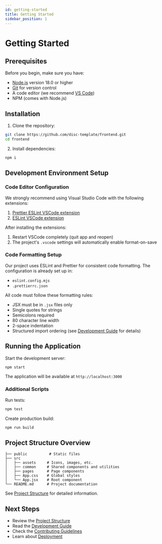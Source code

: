 ```yaml
---
id: getting-started
title: Getting Started
sidebar_position: 1
---
```


# Getting Started

## Prerequisites

Before you begin, make sure you have:

- [Node.js](https://nodejs.org/) version 18.0 or higher
- [Git](https://git-scm.com/) for version control
- A code editor (we recommend [VS Code](https://code.visualstudio.com/))
- NPM (comes with Node.js)

## Installation

1. Clone the repository:

```bash
git clone https://github.com/disc-template/frontend.git
cd frontend
```

2. Install dependencies:

```bash
npm i
```

## Development Environment Setup

### Code Editor Configuration

We strongly recommend using Visual Studio Code with the following extensions:

1. [Prettier ESLint VSCode extension](https://marketplace.visualstudio.com/items?itemName=rvest.vs-code-prettier-eslint)
2. [ESLint VSCode extension](https://marketplace.visualstudio.com/items?itemName=dbaeumer.vscode-eslint)

After installing the extensions:

1. Restart VSCode completely (quit app and reopen)
2. The project's `.vscode` settings will automatically enable format-on-save

### Code Formatting Setup

Our project uses ESLint and Prettier for consistent code formatting. The configuration is already set up in:

- `eslint.config.mjs`
- `.prettierrc.json`

All code must follow these formatting rules:

- JSX must be in `.jsx` files only
- Single quotes for strings
- Semicolons required
- 80 character line width
- 2-space indentation
- Structured import ordering (see [Development Guide](./development.md) for details)

## Running the Application

Start the development server:

```bash
npm start
```

The application will be available at `http://localhost:3000`

### Additional Scripts

Run tests:

```bash
npm test
```

Create production build:

```bash
npm run build
```

## Project Structure Overview

```
├── public          # Static files
├── src
│   ├── assets     # Icons, images, etc.
│   ├── common     # Shared components and utilities
│   ├── pages      # Page components
│   ├── App.css    # Global styles
│   └── App.jsx    # Root component
└── README.md      # Project documentation
```

See [Project Structure](./project-structure.md) for detailed information.

## Next Steps

- Review the [Project Structure](./project-structure.md)
- Read the [Development Guide](./development.md)
- Check the [Contributing Guidelines](./contributing.md)
- Learn about [Deployment](./deployment.md)
